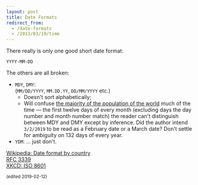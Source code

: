 ```yaml
---
layout: post
title: Date Formats
redirect_from:
  - /date-formats
  - /2013/03/19/time
---
```

There really is only one good short date format:

<code>YYYY-MM-DD</code>

The others are all broken:
* <code>MDY</code>, <code>DMY</code>:  
    (<code>MM/DD/YYYY</code>, <code>MM.DD.YY</code>, <code>DD/MM/YYYY</code> etc.)
  * Doesn't sort alphabetically;
  * Will confuse [the majority of the population of the
    world](https://en.wikipedia.org/wiki/Date_format_by_country) much of the time — the first twelve
      days of every month (excluding days the day number and month number match) the reader can't
      distinguish between MDY and DMY except by inference. Did the author intend
      <code>3/2/2019</code> to be read as a February date or a March date? Don't settle for
      ambiguity on 132 days of every year.
* <code>YDM</code>: … just don't.

[Wikipedia: Date format by country](https://en.wikipedia.org/wiki/Date_format_by_country)  
[RFC 3339](https://www.ietf.org/rfc/rfc3339.txt)  
[XKCD: ISO 8601](http://xkcd.com/1179/)

<small>(edited 2019-02-12)</small>
